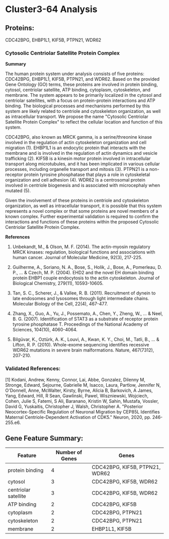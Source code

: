 # Cluster3-64 Analysis

## Proteins: 

CDC42BPG, EHBP1L1, KIF5B, PTPN21, WDR62

### Cytosolic Centriolar Satellite Protein Complex

**Summary**

The human protein system under analysis consists of five proteins: CDC42BPG, EHBP1L1, KIF5B, PTPN21, and WDR62. Based on the provided Gene Ontology (GO) terms, these proteins are involved in protein binding, cytosol, centriolar satellite, ATP binding, cytoplasm, cytoskeleton, and membrane. The system appears to be primarily localized in the cytosol and centriolar satellites, with a focus on protein-protein interactions and ATP binding. The biological processes and mechanisms performed by this system are likely related to centriole and cytoskeleton organization, as well as intracellular transport. We propose the name "Cytosolic Centriolar Satellite Protein Complex" to reflect the cellular location and function of this system.

CDC42BPG, also known as MRCK gamma, is a serine/threonine kinase involved in the regulation of actin cytoskeleton organization and cell migration (1). EHBP1L1 is an endocytic protein that interacts with the membrane and is involved in the regulation of actin dynamics and vesicle trafficking (2). KIF5B is a kinesin motor protein involved in intracellular transport along microtubules, and it has been implicated in various cellular processes, including organelle transport and mitosis (3). PTPN21 is a non-receptor protein tyrosine phosphatase that plays a role in cytoskeletal organization and cell adhesion (4). WDR62 is a centrosomal protein involved in centriole biogenesis and is associated with microcephaly when mutated (5).

Given the involvement of these proteins in centriole and cytoskeleton organization, as well as intracellular transport, it is possible that this system represents a novel complex or that some proteins are novel members of a known complex. Further experimental validation is required to confirm the interactions and functions of these proteins within the proposed Cytosolic Centriolar Satellite Protein Complex.

**References**

1. Unbekandt, M., & Olson, M. F. (2014). The actin-myosin regulatory MRCK kinases: regulation, biological functions and associations with human cancer. Journal of Molecular Medicine, 92(3), 217-225.

2. Guilherme, A., Soriano, N. A., Bose, S., Holik, J., Bose, A., Pomerleau, D. P., ... & Czech, M. P. (2004). EHD2 and the novel EH domain binding protein EHBP1 couple endocytosis to the actin cytoskeleton. Journal of Biological Chemistry, 279(11), 10593-10605.

3. Tan, S. C., Scherer, J., & Vallee, R. B. (2011). Recruitment of dynein to late endosomes and lysosomes through light intermediate chains. Molecular Biology of the Cell, 22(4), 467-477.

4. Zhang, X., Guo, A., Yu, J., Possemato, A., Chen, Y., Zheng, W., ... & Neel, B. G. (2007). Identification of STAT3 as a substrate of receptor protein tyrosine phosphatase T. Proceedings of the National Academy of Sciences, 104(10), 4060-4064.

5. Bilgüvar, K., Oztürk, A. K., Louvi, A., Kwan, K. Y., Choi, M., Tatli, B., ... & Lifton, R. P. (2010). Whole-exome sequencing identifies recessive WDR62 mutations in severe brain malformations. Nature, 467(7312), 207-210.

### Validated References: 

[1] Kodani, Andrew, Kenny, Connor, Lai, Abbe, Gonzalez, Dilenny M, Stronge, Edward, Sejourne, Gabrielle M, Isacco, Laura, Partlow, Jennifer N, O'Donnell, Anne, McWalter, Kirsty, Byrne, Alicia B, Barkovich, A James, Yang, Edward, Hill, R Sean, Gawlinski, Pawel, Wiszniewski, Wojciech, Cohen, Julie S, Fatemi, S Ali, Baranano, Kristin W, Sahin, Mustafa, Vossler, David G, Yuskaitis, Christopher J, Walsh, Christopher A. "Posterior Neocortex-Specific Regulation of Neuronal Migration by CEP85L Identifies Maternal Centriole-Dependent Activation of CDK5." Neuron, 2020, pp. 246-255.e6.



## Gene Feature Summary: 

| Feature | Number of Genes | Genes |
| --- | --- | --- |
| protein binding | 4 | CDC42BPG, KIF5B, PTPN21, WDR62 |
| cytosol | 3 | CDC42BPG, KIF5B, WDR62 |
| centriolar satellite | 3 | CDC42BPG, KIF5B, WDR62 |
| ATP binding | 2 | CDC42BPG, KIF5B |
| cytoplasm | 2 | CDC42BPG, PTPN21 |
| cytoskeleton | 2 | CDC42BPG, PTPN21 |
| membrane | 2 | EHBP1L1, KIF5B |

